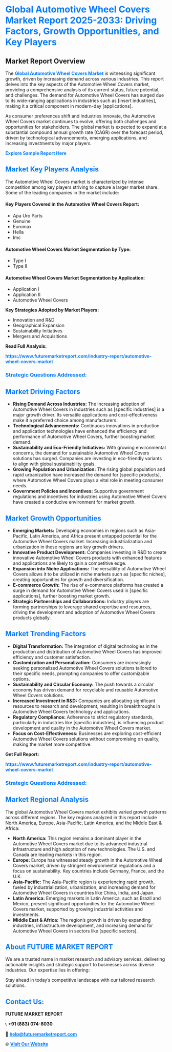 <h1 style="color: #007BFF;">Global Automotive Wheel Covers Market Report 2025-2033: Driving Factors, Growth Opportunities, and Key Players</h1>

<section id="overview">
<h2>Market Report Overview</h2>
<p>The <a href="https://www.futuremarketreport.com/industry-report/automotive-wheel-covers-market" style="color: #007BFF; text-decoration: none;"><strong>Global Automotive Wheel Covers Market</strong></a> is witnessing significant growth, driven by increasing demand across various industries. This report delves into the key aspects of the Automotive Wheel Covers market, providing a comprehensive analysis of its current status, future potential, and challenges. The demand for Automotive Wheel Covers has surged due to its wide-ranging applications in industries such as [insert industries], making it a critical component in modern-day [applications].</p>
<p>As consumer preferences shift and industries innovate, the Automotive Wheel Covers market continues to evolve, offering both challenges and opportunities for stakeholders. The global market is expected to expand at a substantial compound annual growth rate (CAGR) over the forecast period, driven by technological advancements, emerging applications, and increasing investments by major players.</p>
</section>

<section id="overview">
<p><a href="https://www.futuremarketreport.com/request-sample/reportId=112544" style="color: #007BFF; text-decoration: none;"><strong>Explore Sample Report Here</strong></a></p>
</section>

<section id="key-players">
<h2 style="color: #007BFF;">Market Key Players Analysis</h2>
<p>The Automotive Wheel Covers market is characterized by intense competition among key players striving to capture a larger market share. Some of the leading companies in the market include:</p>
<h4>Key Players Covered in the Automotive Wheel Covers Report:</h4>
<ul><li>Apa Uro Parts</li><li>Genuine</li><li>Euromax</li><li>Hella</li><li>Imc</li></ul>
<h4>Automotive Wheel Covers Market Segmentation by Type:</h4>
<ul><li>Type I</li><li>Type II</li></ul>

<h4>Automotive Wheel Covers Market Segmentation by Application:</h4>
<ul><li>Application I</li><li>Application II</li><li>Automotive Wheel Covers</li></ul>
<p><strong>Key Strategies Adopted by Market Players:</strong></p>
<ul>
<li>Innovation and R&D</li>
<li>Geographical Expansion</li>
<li>Sustainability Initiatives</li>
<li>Mergers and Acquisitions</li>
</ul>
</section>

<section>
<p><strong>Read Full Analysis: </strong></p><a href="https://www.futuremarketreport.com/industry-report/automotive-wheel-covers-market" style="color: #007BFF; text-decoration: none;"><strong>https://www.futuremarketreport.com/industry-report/automotive-wheel-covers-market</strong></a>
<h3 style="color: #007BFF;">Strategic Questions Addressed:</h3>
</section>

<section id="driving-factors">
<h2 style="color: #007BFF;">Market Driving Factors</h2>
<ul>
<li><strong>Rising Demand Across Industries:</strong> The increasing adoption of Automotive Wheel Covers in industries such as [specific industries] is a major growth driver. Its versatile applications and cost-effectiveness make it a preferred choice among manufacturers.</li>
<li><strong>Technological Advancements:</strong> Continuous innovations in production and application technologies have enhanced the efficiency and performance of Automotive Wheel Covers, further boosting market demand.</li>
<li><strong>Sustainability and Eco-Friendly Initiatives:</strong> With growing environmental concerns, the demand for sustainable Automotive Wheel Covers solutions has surged. Companies are investing in eco-friendly variants to align with global sustainability goals.</li>
<li><strong>Growing Population and Urbanization:</strong> The rising global population and rapid urbanization have increased the demand for [specific products], where Automotive Wheel Covers plays a vital role in meeting consumer needs.</li>
<li><strong>Government Policies and Incentives:</strong> Supportive government regulations and incentives for industries using Automotive Wheel Covers have created a conducive environment for market growth.</li>
</ul>
</section>

<section id="growth-opportunities">
<h2 style="color: #007BFF;">Market Growth Opportunities</h2>
<ul>
<li><strong>Emerging Markets:</strong> Developing economies in regions such as Asia-Pacific, Latin America, and Africa present untapped potential for the Automotive Wheel Covers market. Increasing industrialization and urbanization in these regions are key growth drivers.</li>
<li><strong>Innovative Product Development:</strong> Companies investing in R&D to create innovative Automotive Wheel Covers products with enhanced features and applications are likely to gain a competitive edge.</li>
<li><strong>Expansion into Niche Applications:</strong> The versatility of Automotive Wheel Covers allows it to be utilized in niche markets such as [specific niches], creating opportunities for growth and diversification.</li>
<li><strong>E-commerce Growth:</strong> The rise of e-commerce platforms has created a surge in demand for Automotive Wheel Covers used in [specific applications], further boosting market growth.</li>
<li><strong>Strategic Partnerships and Collaborations:</strong> Industry players are forming partnerships to leverage shared expertise and resources, driving the development and adoption of Automotive Wheel Covers products globally.</li>
</ul>
</section>

<section id="trending-factors">
<h2 style="color: #007BFF;">Market Trending Factors</h2>
<ul>
<li><strong>Digital Transformation:</strong> The integration of digital technologies in the production and distribution of Automotive Wheel Covers has improved efficiency and customer satisfaction.</li>
<li><strong>Customization and Personalization:</strong> Consumers are increasingly seeking personalized Automotive Wheel Covers solutions tailored to their specific needs, prompting companies to offer customizable options.</li>
<li><strong>Sustainability and Circular Economy:</strong> The push towards a circular economy has driven demand for recyclable and reusable Automotive Wheel Covers solutions.</li>
<li><strong>Increased Investment in R&D:</strong> Companies are allocating significant resources to research and development, resulting in breakthroughs in Automotive Wheel Covers technology and applications.</li>
<li><strong>Regulatory Compliance:</strong> Adherence to strict regulatory standards, particularly in industries like [specific industries], is influencing product development and quality in the Automotive Wheel Covers market.</li>
<li><strong>Focus on Cost-Effectiveness:</strong> Businesses are exploring cost-efficient Automotive Wheel Covers solutions without compromising on quality, making the market more competitive.</li>
</ul>
</section>

<section>
<p><strong>Get Full Report: </strong></p><a href="https://www.futuremarketreport.com/industry-report/automotive-wheel-covers-market" style="color: #007BFF; text-decoration: none;"><strong>https://www.futuremarketreport.com/industry-report/automotive-wheel-covers-market</strong></a>
<h3 style="color: #007BFF;">Strategic Questions Addressed:</h3>
</section>


<section id="regional-analysis">
<h2 style="color: #007BFF;">Market Regional Analysis</h2>
<p>The global Automotive Wheel Covers market exhibits varied growth patterns across different regions. The key regions analyzed in this report include North America, Europe, Asia-Pacific, Latin America, and the Middle East & Africa:</p>
<ul>
<li><strong>North America:</strong> This region remains a dominant player in the Automotive Wheel Covers market due to its advanced industrial infrastructure and high adoption of new technologies. The U.S. and Canada are leading markets in this region.</li>
<li><strong>Europe:</strong> Europe has witnessed steady growth in the Automotive Wheel Covers market, driven by stringent environmental regulations and a focus on sustainability. Key countries include Germany, France, and the U.K.</li>
<li><strong>Asia-Pacific:</strong> The Asia-Pacific region is experiencing rapid growth, fueled by industrialization, urbanization, and increasing demand for Automotive Wheel Covers in countries like China, India, and Japan.</li>
<li><strong>Latin America:</strong> Emerging markets in Latin America, such as Brazil and Mexico, present significant opportunities for the Automotive Wheel Covers market, supported by growing industrial activities and investments.</li>
<li><strong>Middle East & Africa:</strong> The region’s growth is driven by expanding industries, infrastructure development, and increasing demand for Automotive Wheel Covers in sectors like [specific sectors].</li>
</ul>
</section>

<footer>
<h2 style="color: #007BFF;">About FUTURE MARKET REPORT</h2>
<p>We are a trusted name in market research and advisory services, delivering actionable insights and strategic support to businesses across diverse industries. Our expertise lies in offering:</p>

<p>Stay ahead in today’s competitive landscape with our tailored research solutions.</p>

<h2 style="color: #007BFF;">Contact Us:</h2>
<p><strong>FUTURE MARKET REPORT</strong></p>
<p>📞 <strong>+91 (883) 074-8030</strong></p>
<p>📧 <strong><a href="mailto:help@futuremarketreport.com" style="color: #007BFF;">help@futuremarketreport.com</a></strong></p>
<p>🌐 <strong><a href="https://www.futuremarketreport.com/" style="color: #007BFF;">Visit Our Website</a></strong></p>
</footer>